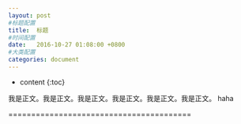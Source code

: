 ```yaml
---
layout: post
#标题配置
title:  标题
#时间配置
date:   2016-10-27 01:08:00 +0800
#大类配置
categories: document
---
```


* content
{:toc}


我是正文。我是正文。我是正文。我是正文。我是正文。我是正文。
haha

========================================
